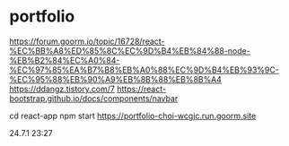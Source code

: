 # portfolio





https://forum.goorm.io/topic/16728/react-%EC%BB%A8%ED%85%8C%EC%9D%B4%EB%84%88-node-%EB%B2%84%EC%A0%84-%EC%97%85%EA%B7%B8%EB%A0%88%EC%9D%B4%EB%93%9C-%EC%95%88%EB%90%A9%EB%8B%88%EB%8B%A4
https://ddangz.tistory.com/7
https://react-bootstrap.github.io/docs/components/navbar

cd react-app
npm start
https://portfolio-choi-wcgjc.run.goorm.site

24.7.1 23:27 